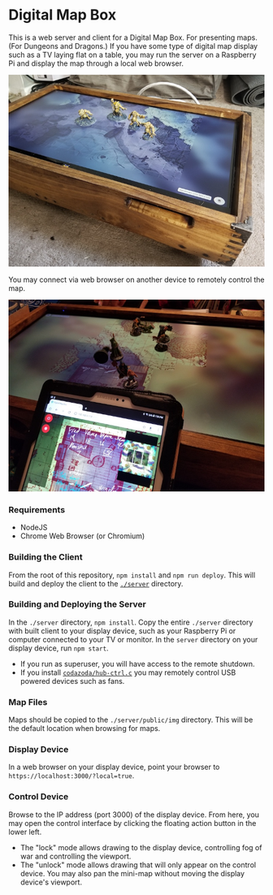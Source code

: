 # Digital Map Box

This is a web server and client for a Digital Map Box. For presenting maps. (For Dungeons and Dragons.) If you have some type of digital map display such as a TV laying flat on a table, you may run the server on a Raspberry Pi and display the map through a local web browser.  

![Digital Maps](./media/digitalmaps_1.jpg)

You may connect via web browser on another device to remotely control the map.

![Digital Maps](./media/digitalmaps_2.jpg)

### Requirements

- NodeJS
- Chrome Web Browser (or Chromium)

### Building the Client

From the root of this repository, `npm install` and `npm run deploy`. This will build and deploy the client to the [`./server`](./server) directory.

### Building and Deploying the Server

In the `./server` directory, `npm install`. Copy the entire `./server` directory with built client to your display device, such as your Raspberry Pi or computer connected to your TV or monitor. In the `server` directory on your display device, run `npm start`.

- If you run as superuser, you will have access to the remote shutdown.
- If you install [`codazoda/hub-ctrl.c`](https://github.com/codazoda/hub-ctrl.c) you may remotely control USB powered devices such as fans.

### Map Files

Maps should be copied to the `./server/public/img` directory. This will be the default location when browsing for maps.

### Display Device

In a web browser on your display device, point your browser to `https://localhost:3000/?local=true`.

### Control Device

Browse to the IP address (port 3000) of the display device. From here, you may open the control interface by clicking the floating action button in the lower left.

- The "lock" mode allows drawing to the display device, controlling fog of war and controlling the viewport.
- The "unlock" mode allows drawing that will only appear on the control device. You may also pan the mini-map without moving the display device's viewport.
